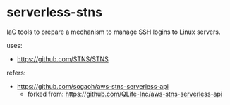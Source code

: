 # serverless-stns 

IaC tools to prepare a mechanism to manage SSH logins to Linux servers.

uses:
- https://github.com/STNS/STNS

refers:
- https://github.com/sogaoh/aws-stns-serverless-api
  - forked from: https://github.com/QLife-Inc/aws-stns-serverless-api
